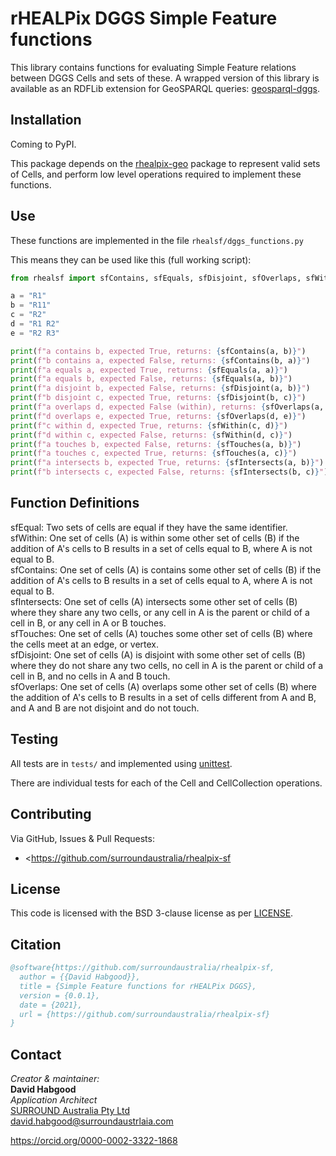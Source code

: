 # rHEALPix DGGS Simple Feature functions 

This library contains functions for evaluating Simple Feature relations between DGGS Cells and sets of these.
A wrapped version of this library is available as an RDFLib extension for GeoSPARQL queries: [geosparql-dggs](https://github.com/RDFLib/geosparql-dggs).
  
## Installation 
Coming to PyPI.

This package depends on the [rhealpix-geo](https://github.com/surroundaustralia/rhealpix-geo) package to represent valid sets of Cells, and perform low level operations required to implement these functions.

## Use
These functions are implemented in the file `rhealsf/dggs_functions.py`

This means they can be used like this (full working script):

```python
from rhealsf import sfContains, sfEquals, sfDisjoint, sfOverlaps, sfWithin, sfTouches, sfIntersects

a = "R1"
b = "R11"
c = "R2"
d = "R1 R2"
e = "R2 R3"

print(f"a contains b, expected True, returns: {sfContains(a, b)}")
print(f"b contains a, expected False, returns: {sfContains(b, a)}")
print(f"a equals a, expected True, returns: {sfEquals(a, a)}")
print(f"a equals b, expected False, returns: {sfEquals(a, b)}")
print(f"a disjoint b, expected False, returns: {sfDisjoint(a, b)}")
print(f"b disjoint c, expected True, returns: {sfDisjoint(b, c)}")
print(f"a overlaps d, expected False (within), returns: {sfOverlaps(a, d)}")
print(f"d overlaps e, expected True, returns: {sfOverlaps(d, e)}")
print(f"c within d, expected True, returns: {sfWithin(c, d)}")
print(f"d within c, expected False, returns: {sfWithin(d, c)}")
print(f"a touches b, expected False, returns: {sfTouches(a, b)}")
print(f"a touches c, expected True, returns: {sfTouches(a, c)}")
print(f"a intersects b, expected True, returns: {sfIntersects(a, b)}")
print(f"b intersects c, expected False, returns: {sfIntersects(b, c)}")
```

## Function Definitions

sfEqual: Two sets of cells are equal if they have the same identifier.  
sfWithin: One set of cells (A) is within some other set of cells (B) if the addition of A's cells to B results in a set of cells equal to B, where A is not equal to B.  
sfContains: One set of cells (A) is contains some other set of cells (B) if the addition of A's cells to B results in a set of cells equal to A, where A is not equal to B.  
sfIntersects: One set of cells (A) intersects some other set of cells (B) where they share any two cells, or any cell in A is the parent or child of a cell in B, or any cell in A or B touches.  
sfTouches: One set of cells (A) touches some other set of cells (B) where the cells meet at an edge, or vertex.  
sfDisjoint: One set of cells (A) is disjoint with some other set of cells (B) where they do not share any two cells, no cell in A is the parent or child of a cell in B, and no cells in A and B touch.  
sfOverlaps: One set of cells (A) overlaps some other set of cells (B) where the addition of A's cells to B results in a set of cells different from A and B, and A and B are not disjoint and do not touch.   

## Testing
All tests are in `tests/` and implemented using [unittest](http://docs.python.org/library/unittest.html).

There are individual tests for each of the Cell and CellCollection operations. 

## Contributing
Via GitHub, Issues & Pull Requests: 

* <https://github.com/surroundaustralia/rhealpix-sf

## License
This code is licensed with the BSD 3-clause license as per [LICENSE](LICENSE).

## Citation
```bibtex
@software{https://github.com/surroundaustralia/rhealpix-sf,
  author = {{David Habgood}},
  title = {Simple Feature functions for rHEALPix DGGS},
  version = {0.0.1},
  date = {2021},
  url = {https://github.com/surroundaustralia/rhealpix-sf}
}
```

## Contact
_Creator & maintainer:_  
**David Habgood**  
_Application Architect_  
[SURROUND Australia Pty Ltd](https://surroundaustralia.com)  
<david.habgood@surroundaustrlaia.com>  

https://orcid.org/0000-0002-3322-1868
